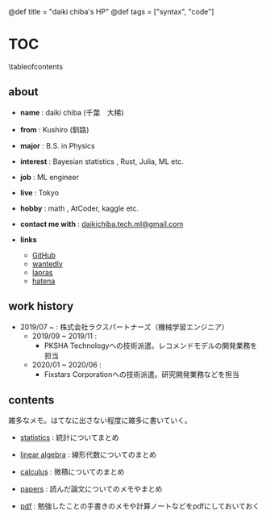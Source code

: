 @def title = "daiki chiba's HP"
@def tags = ["syntax", "code"]

# TOC

\tableofcontents <!-- you can use \toc as well -->

## about

* **name** : daiki chiba (千葉　大稀)
* **from** : Kushiro (釧路)
* **major** : B.S. in Physics
* **interest** : Bayesian statistics , Rust, Julia, ML etc.
* **job** : ML engineer
* **live** : Tokyo
* **hobby** : math , AtCoder, kaggle etc.
* **contact me with** : daikichiba.tech.ml@gmail.com


* **links**
  * [GitHub](https://github.com/daikichiba9511)
  * [wantedly](https://en-jp.wantedly.com/users/19556415)
  * [lapras](https://lapras.com/public/1FP4QSZ)
  * [hatena](https://daiki-tech.hatenablog.com/?_ga=2.253686281.1476324107.1594040512-862164970.1580217445)


## work history

* 2019/07 ~ : 株式会社ラクスパートナーズ（機械学習エンジニア）
  * 2019/09 ~ 2019/11 : 
    * PKSHA Technologyへの技術派遣。レコメンドモデルの開発業務を担当
  * 2020/01 ~ 2020/06 : 
    * Fixstars Corporationへの技術派遣。研究開発業務などを担当

## contents

雑多なメモ。はてなに出さない程度に雑多に書いていく。

* [statistics](/statistics/stats_index/) : 統計についてまとめ
* [linear algebra](/linear_algebra/linear_algebra01/) : 線形代数についてのまとめ
* [calculus](/calculus/calculus01/) : 微積についてのまとめ
* [papers](/papers/paper_index/) : 読んだ論文についてのメモやまとめ

* [pdf](/pdf/pdf_index/) : 勉強したことの手書きのメモや計算ノートなどをpdfにしておいておく